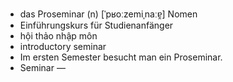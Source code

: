 - das Proseminar (n)	[ˈpʁoːzemiˌnaːɐ̯]	Nomen
- Einführungskurs für Studienanfänger
- hội thảo nhập môn
- introductory seminar
- Im ersten Semester besucht man ein Proseminar.
- Seminar	—